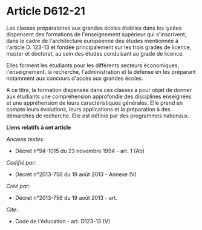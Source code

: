 # Article D612-21

Les classes préparatoires aux grandes écoles établies dans les lycées dispensent des formations de l'enseignement supérieur
qui s'inscrivent, dans le cadre de l'architecture européenne des études mentionnée à l'article D. 123-13 et fondée
principalement sur les trois grades de licence, master et doctorat, au sein des études conduisant au grade de licence. 

Elles forment les étudiants pour les différents secteurs économiques, l'enseignement, la recherche, l'administration et la
défense en les préparant notamment aux concours d'accès aux grandes écoles. 

A ce titre, la formation dispensée dans ces classes a pour objet de donner aux étudiants une compréhension approfondie des
disciplines enseignées et une appréhension de leurs caractéristiques générales. Elle prend en compte leurs évolutions, leurs
applications et la préparation à des démarches de recherche. Elle est définie par des programmes nationaux.

**Liens relatifs à cet article**

_Anciens textes_:

  - Décret n°94-1015 du 23 novembre 1994 - art. 1 (Ab)

_Codifié par_:

  - Décret n°2013-756 du 19 août 2013 -  Annexe (V)

_Créé par_:

  - Décret n°2013-756 du 19 août 2013 - art.

_Cite_:

  - Code de l'éducation - art. D123-13 (V)

